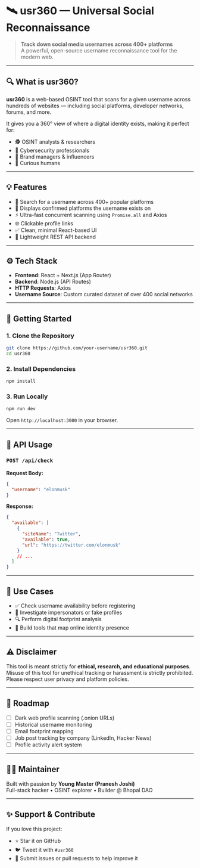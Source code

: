 # 🛰️ usr360 — Universal Social Reconnaissance

> **Track down social media usernames across 400+ platforms**  
> A powerful, open-source username reconnaissance tool for the modern web.

---

## 🔍 What is usr360?

**usr360** is a web-based OSINT tool that scans for a given username across hundreds of websites — including social platforms, developer networks, forums, and more.

It gives you a 360° view of where a digital identity exists, making it perfect for:

- 🕵️ OSINT analysts & researchers  
- 🔐 Cybersecurity professionals  
- 📣 Brand managers & influencers  
- 🧠 Curious humans

---

## 💡 Features

- 🔎 Search for a username across 400+ popular platforms  
- 🧭 Displays confirmed platforms the username exists on  
- ⚡ Ultra-fast concurrent scanning using `Promise.all` and Axios  
- 🌐 Clickable profile links  
- ✅ Clean, minimal React-based UI  
- 🔌 Lightweight REST API backend

---

## ⚙️ Tech Stack

- **Frontend**: React + Next.js (App Router)
- **Backend**: Node.js (API Routes)
- **HTTP Requests**: Axios  
- **Username Source**: Custom curated dataset of over 400 social networks

---

## 🚀 Getting Started

### 1. Clone the Repository

```bash
git clone https://github.com/your-username/usr360.git
cd usr360
```

### 2. Install Dependencies

```bash
npm install
```

### 3. Run Locally

```bash
npm run dev
```

Open `http://localhost:3000` in your browser.

---

## 📡 API Usage

### `POST /api/check`

**Request Body:**

```json
{
  "username": "elonmusk"
}
```

**Response:**

```json
{
  "available": [
    {
      "siteName": "Twitter",
      "available": true,
      "url": "https://twitter.com/elonmusk"
    }
    // ...
  ]
}
```

---

## 🧪 Use Cases

- ✅ Check username availability before registering  
- 👮 Investigate impersonators or fake profiles  
- 🔍 Perform digital footprint analysis  
- 🧱 Build tools that map online identity presence

---

## ⚠️ Disclaimer

This tool is meant strictly for **ethical, research, and educational purposes**.  
Misuse of this tool for unethical tracking or harassment is strictly prohibited.  
Please respect user privacy and platform policies.

---

## 🧭 Roadmap

- [ ] Dark web profile scanning (.onion URLs)  
- [ ] Historical username monitoring  
- [ ] Email footprint mapping  
- [ ] Job post tracking by company (LinkedIn, Hacker News)  
- [ ] Profile activity alert system

---

## 👨‍💻 Maintainer

Built with passion by **Young Master (Pranesh Joshi)**  
Full-stack hacker • OSINT explorer • Builder @ Bhopal DAO

---

## ✨ Support & Contribute

If you love this project:

- ⭐ Star it on GitHub  
- 🐦 Tweet it with `#usr360`  
- 🔧 Submit issues or pull requests to help improve it
